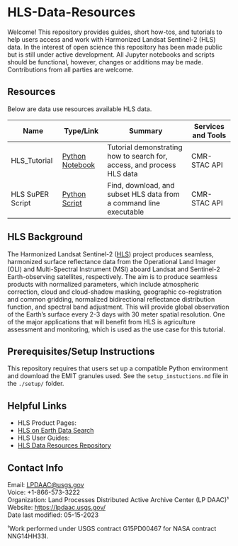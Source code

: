 # HLS-Data-Resources  

Welcome! This repository provides guides, short how-tos, and tutorials to help users access and work with Harmonized Landsat Sentinel-2 (HLS) data. In the interest of open science this repository has been made public but is still under active development. All Jupyter notebooks and scripts should be functional, however, changes or additions may be made. Contributions from all parties are welcome.  

## Resources  

Below are data use resources available HLS data.  

|Name|Type/Link|Summary|Services and Tools|
|----|---------|-------|------------------|
| HLS_Tutorial | [Python Notebook](python/tutorials/HLS_Tutorial.ipynb) | Tutorial demonstrating how to search for, access, and process HLS data | CMR-STAC API |
| HLS SuPER Script | [Python Script](python/scripts/HLS_SuPER/) | Find, download, and subset HLS data from a command line executable | CMR-STAC API |

## HLS Background

The  Harmonized Landsat Sentinel-2 ([HLS](https://lpdaac.usgs.gov/data/get-started-data/collection-overview/missions/harmonized-landsat-sentinel-2-hls-overview/)) project produces seamless, harmonized surface reflectance data from the Operational Land Imager (OLI) and Multi-Spectral Instrument (MSI) aboard Landsat and Sentinel-2 Earth-observing satellites, respectively. The aim is to produce seamless products with normalized parameters, which include atmospheric correction, cloud and cloud-shadow masking, geographic co-registration and common gridding, normalized bidirectional reflectance distribution function, and spectral band adjustment. This will provide global observation of the Earth’s surface every 2-3 days with 30 meter spatial resolution. One of the major applications that will benefit from HLS is agriculture assessment and monitoring, which is used as the use case for this tutorial.

## Prerequisites/Setup Instructions

This repository requires that users set up a compatible Python environment and download the EMIT granules used. See the `setup_instuctions.md` file in the `./setup/` folder.

## Helpful Links  

- HLS Product Pages:  
- [HLS on Earth Data Search]()  
- HLS User Guides:
- [HLS Data Resources Repository]()  

## Contact Info  

Email: LPDAAC@usgs.gov  
Voice: +1-866-573-3222  
Organization: Land Processes Distributed Active Archive Center (LP DAAC)¹  
Website: <https://lpdaac.usgs.gov/>  
Date last modified: 05-15-2023  

¹Work performed under USGS contract G15PD00467 for NASA contract NNG14HH33I.  
